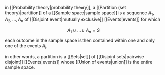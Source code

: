 in [[Probability theory|probability theory]], a [[Partition (set theory)|partition]] of a [[Sample space|sample space]] is a sequence $A_1,A_2,\dots,A_n$ of [[Disjoint event|mutually exclusive]] [[Events|events]] for which 

$$
A_1\cup\dots\cup A_n=S
$$

each outcome in the sample space is then contained within one and only one of the events $A_i$.

in other words, a partition is a [[Sets|set]] of [[Disjoint sets|pairwise disjoint]] [[Events|events]] whose [[Union of events|union]] is the entire sample space.
